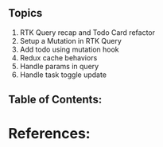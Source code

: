 <h1 align='center'></h1>

## Topics

1. RTK Query recap and Todo Card refactor
2. Setup a Mutation in RTK Query
3. Add todo using mutation hook
4. Redux cache behaviors
5. Handle params in query
6. Handle task toggle update

## Table of Contents:

# References:

